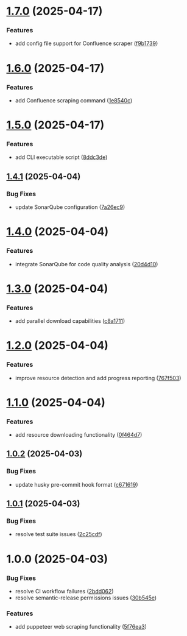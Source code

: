 # [1.7.0](https://github.com/reaandrew/scrapr/compare/v1.6.0...v1.7.0) (2025-04-17)


### Features

* add config file support for Confluence scraper ([f9b1739](https://github.com/reaandrew/scrapr/commit/f9b1739fce06a224f4e5a9fd59e3b3016c9c4a1b))

# [1.6.0](https://github.com/reaandrew/scrapr/compare/v1.5.0...v1.6.0) (2025-04-17)


### Features

* add Confluence scraping command ([1e8540c](https://github.com/reaandrew/scrapr/commit/1e8540c0c29ceed46a7a7a7dea178b8bc636117e))

# [1.5.0](https://github.com/reaandrew/scrapr/compare/v1.4.1...v1.5.0) (2025-04-17)


### Features

* add CLI executable script ([8ddc3de](https://github.com/reaandrew/scrapr/commit/8ddc3de0b8e7f6b02650c696990a6288f186dd49))

## [1.4.1](https://github.com/reaandrew/scrapr/compare/v1.4.0...v1.4.1) (2025-04-04)


### Bug Fixes

* update SonarQube configuration ([7a26ec9](https://github.com/reaandrew/scrapr/commit/7a26ec9eefd6552ea092b862141d6d803e0697c3))

# [1.4.0](https://github.com/reaandrew/scrapr/compare/v1.3.0...v1.4.0) (2025-04-04)


### Features

* integrate SonarQube for code quality analysis ([20d4d10](https://github.com/reaandrew/scrapr/commit/20d4d10027e1d28e50c6e75ad2ffc23bf334aa56))

# [1.3.0](https://github.com/reaandrew/scrapr/compare/v1.2.0...v1.3.0) (2025-04-04)


### Features

* add parallel download capabilities ([c8a1711](https://github.com/reaandrew/scrapr/commit/c8a17115e2e72d1b0c112aeaa11b810cf5dda0fd))

# [1.2.0](https://github.com/reaandrew/scrapr/compare/v1.1.0...v1.2.0) (2025-04-04)


### Features

* improve resource detection and add progress reporting ([767f503](https://github.com/reaandrew/scrapr/commit/767f5034b924ab48af473c7f521cd2bd92c6b899))

# [1.1.0](https://github.com/reaandrew/scrapr/compare/v1.0.2...v1.1.0) (2025-04-04)


### Features

* add resource downloading functionality ([0f464d7](https://github.com/reaandrew/scrapr/commit/0f464d73eb5dcb4519d208fc5fc3a984edf7e216))

## [1.0.2](https://github.com/reaandrew/scrapr/compare/v1.0.1...v1.0.2) (2025-04-03)


### Bug Fixes

* update husky pre-commit hook format ([c671619](https://github.com/reaandrew/scrapr/commit/c67161926613e9040a95a8792dfce19c5108e8c9))

## [1.0.1](https://github.com/reaandrew/scrapr/compare/v1.0.0...v1.0.1) (2025-04-03)


### Bug Fixes

* resolve test suite issues ([2c25cdf](https://github.com/reaandrew/scrapr/commit/2c25cdf79c37ead4c564a74b8fce964934dfb4b2))

# 1.0.0 (2025-04-03)


### Bug Fixes

* resolve CI workflow failures ([2bdd062](https://github.com/reaandrew/scrapr/commit/2bdd06268e1d426363fbadadfe1c05525fd9898d))
* resolve semantic-release permissions issues ([30b545e](https://github.com/reaandrew/scrapr/commit/30b545e197370c9fae47882af9cbee8af0858310))


### Features

* add puppeteer web scraping functionality ([5f76ea3](https://github.com/reaandrew/scrapr/commit/5f76ea33fa65323739dcf4a9df572ce6058121b8))
